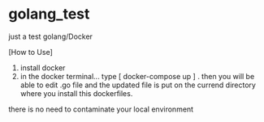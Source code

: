 # golang_test
just a test golang/Docker

[How to Use]
 1. install docker
 2. in the docker terminal...
    type [ docker-compose up ]
    . then you will be able to edit .go file and the updated file is put on the currend directory where you install this dockerfiles.
    
there is no need to contaminate your local environment
